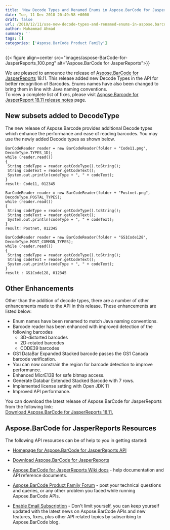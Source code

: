 ```yaml
---
title: 'New Decode Types and Renamed Enums in Aspose.BarCode for JasperReports'
date: Tue, 11 Dec 2018 20:49:58 +0000
draft: false
url: /2018/12/11/use-new-decode-types-and-renamed-enums-in-aspose.barcode-for-jasperreports/
author: Muhammad Ahmad
summary: ''
tags: []
categories: ['Aspose.BarCode Product Family']
---
```




{{< figure align=center src="images/aspose-BarCode-for-JasperReports_100.png" alt="Aspose.BarCode for JasperReports">}}


We are pleased to announce the release of [Aspose.BarCode for JasperReports][1] 18.11. This release added new Decode Types in the API for better recognition of Barcodes. Enums names have also been changed to bring them in line with Java naming conventions.  
To view a complete list of fixes, please visit [Aspose.Barcode for JasperReport 18.11 release notes][2] page.

## New subsets added to DecodeType

The new release of Aspose.Barcode provides additional Decode types which enhance the performance and ease of reading barcodes. You may use the newly added Decode types as shown below.

```
BarCodeReader reader = new BarCodeReader(folder + "Code11.png", 
DecodeType.TYPES_1D);
while (reader.read())
{
 String codeType = reader.getCodeType().toString();
 String codeText = reader.getCodeText();
 System.out.println(codeType + ", " + codeText);
}
result: Code11, 012345
 
BarCodeReader reader = new BarCodeReader(folder + "Postnet.png", 
DecodeType.POSTAL_TYPES);
while (reader.read())
{
 String codeType = reader.getCodeType().toString();
 String codeText = reader.getCodeText();
 System.out.println(codeType + ", " + codeText);
}
result: Postnet, 012345
 
BarCodeReader reader = new BarCodeReader(folder + "GS1Code128", 
DecodeType.MOST_COMMON_TYPES);
while (reader.read())
{
 String codeType = reader.getCodeType().toString();
 String codeText = reader.getCodeText();
 System.out.println(codeType + ", " + codeText);
}
result : GS1Code128, 012345
```

## Other Enhancements

Other than the addition of decode types, there are a number of other enhancements made to the API in this release. These enhancements are listed below:

*   Enum names have been renamed to match Java naming conventions.
*   Barcode reader has been enhanced with improved detection of the following barcodes
    *   3D-distorted barcodes
    *   2D-rotated barcodes
    *   CODE39 barcodes
*   GS1 DataBar Expanded Stacked barcode passes the GS1 Canada barcode verification.
*   You can now constrain the region for barcode detection to improve performance.
*   Enhanced MicrE13B for safe bitmap access.
*   Generate Databar Extended Stacked Barcode with 7 rows.
*   Implemented license setting with Open JDK 11
*   Improved API performance.

You can download the latest release of Aspose.BarCode for JasperReports from the following link:  
[Download Aspose.BarCode for JasperReports 18.11.][3]

## Aspose.BarCode for JasperReports Resources

The following API resources can be of help to you in getting started:

*   [Homepage for Aspose.BarCode for JasperReports API][4]
    
*   [Download Aspose.BarCode for JasperReports][5]
*   [Aspose.BarCode for JasperReports Wiki docs][6] - help documentation and API reference documents.
*   [Aspose.BarCode Product Family Forum][7] - post your technical questions and queries, or any other problem you faced while running Aspose.BarCode APIs.
*   [Enable Email Subscription][8] - Don't limit yourself, you can keep yourself updated with the latest news on Aspose.BarCode APIs and new features, fixes, plus other API related topics by subscribing to Aspose.BarCode blog.




[1]: https://products.aspose.com/barcode/jasperreports
[2]: https://docs.aspose.com/barcode/jasperreports/aspose-barcode-for-jasperreports-18-11-release-notes/
[3]: https://downloads.aspose.com/barcode/jasperreports/new-releases/aspose.barcode-for-jasperreports-18.11/
[4]: https://products.aspose.com/barcode/jasperreports
[5]: https://downloads.aspose.com/barcode/jasperreports
[6]: https://docs.aspose.com/barcode/jasperreports/
[7]: https://forum.aspose.com/c/barcode
[8]: https://blog.aspose.com/category/aspose-products/aspose-barcode-product-family/




